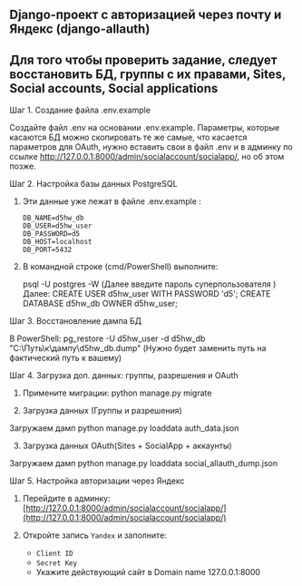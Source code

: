 Django-проект с авторизацией через почту и Яндекс (django-allauth)
----------------
Для того чтобы проверить задание, следует восстановить БД, группы с их правами, Sites, Social accounts, Social applications
----------------

Шаг 1. Создание файла .env.example

Создайте файл .env на основании .env.example. Параметры, которые касаются БД можно скопировать те же самые, что касается параметров для OAuth, нужно вставить свои в файл .env и в админку по ссылке 
http://127.0.0.1:8000/admin/socialaccount/socialapp/, но об этом позже.

Шаг 2. Настройка базы данных PostgreSQL

1. Эти данные уже лежат в файле .env.example :

   ```
   DB_NAME=d5hw_db
   DB_USER=d5hw_user
   DB_PASSWORD=d5
   DB_HOST=localhost
   DB_PORT=5432
   ```
2. В командной строке (cmd/PowerShell) выполните:

   psql -U postgres -W (Далее введите пароль суперпользователя )
   Далее:
   CREATE USER d5hw_user WITH PASSWORD 'd5';
   CREATE DATABASE d5hw_db OWNER d5hw_user;

Шаг 3. Восстановление дампа БД

В PowerShell:
pg_restore -U d5hw_user -d d5hw_db "C:\Путь\к\дампу\d5hw_db.dump"
(Нужно будет заменить путь на фактический путь к вашему)

Шаг 4. Загрузка доп. данных: группы, разрешения и OAuth

1. Примените миграции:
python manage.py migrate

2. Загрузка данных (Группы и разрешения)

Загружаем дамп
python manage.py loaddata auth_data.json

3. Загрузка данных OAuth(Sites + SocialApp + аккаунты)

Загружаем дамп
python manage.py loaddata social_allauth_dump.json
 
Шаг 5. Настройка авторизации через Яндекс

1. Перейдите в админку:
   [http://127.0.0.1:8000/admin/socialaccount/socialapp/](http://127.0.0.1:8000/admin/socialaccount/socialapp/)

2. Откройте запись `Yandex` и заполните:
   - `Client ID`
   - `Secret Key`
   - Укажите действующий сайт в Domain name 127.0.0.1:8000


